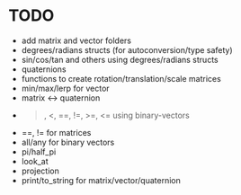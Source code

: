 TODO
====

* add matrix and vector folders
* degrees/radians structs (for autoconversion/type safety)
* sin/cos/tan and others using degrees/radians structs
* quaternions
* functions to create rotation/translation/scale matrices
* min/max/lerp for vector
* matrix <-> quaternion
* >, <, ==, !=, >=, <= using binary-vectors
* ==, != for matrices
* all/any for binary vectors
* pi/half_pi
* look_at
* projection
* print/to_string for matrix/vector/quaternion
